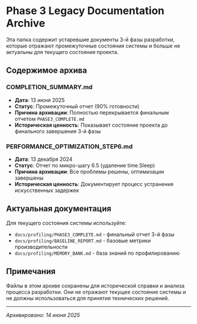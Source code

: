 # Phase 3 Legacy Documentation Archive

Эта папка содержит устаревшие документы 3-й фазы разработки, которые отражают промежуточные состояния системы и больше не актуальны для текущего состояния проекта.

## Содержимое архива

### COMPLETION_SUMMARY.md
- **Дата**: 13 июня 2025
- **Статус**: Промежуточный отчет (90% готовности)
- **Причина архивации**: Полностью перекрывается финальным отчетом `PHASE3_COMPLETE.md`
- **Историческая ценность**: Показывает состояние проекта до финального завершения 3-й фазы

### PERFORMANCE_OPTIMIZATION_STEP6.md  
- **Дата**: 13 декабря 2024
- **Статус**: Отчет по микро-шагу 6.5 (удаление time.Sleep)
- **Причина архивации**: Все проблемы решены, оптимизации завершены
- **Историческая ценность**: Документирует процесс устранения искусственных задержек

## Актуальная документация

Для текущего состояния системы используйте:
- `docs/profiling/PHASE3_COMPLETE.md` - финальный отчет 3-й фазы
- `docs/profiling/BASELINE_REPORT.md` - базовые метрики производительности
- `docs/profiling/MEMORY_BANK.md` - база знаний по профилированию

## Примечания

Файлы в этом архиве сохранены для исторической справки и анализа процесса разработки. Они не отражают текущее состояние системы и не должны использоваться для принятия технических решений.

---
*Архивировано: 14 июня 2025* 
